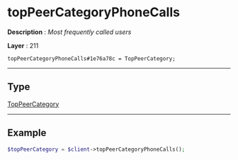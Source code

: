 # topPeerCategoryPhoneCalls

**Description** : *Most frequently called users*

**Layer** : 211

```tl
topPeerCategoryPhoneCalls#1e76a78c = TopPeerCategory;
```

---

## Type

[TopPeerCategory](type/TopPeerCategory)

---

## Example

```php
$topPeerCategory = $client->topPeerCategoryPhoneCalls();
```
